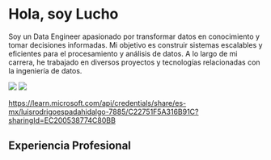 # Hola, soy Lucho

Soy un Data Engineer apasionado por transformar datos en conocimiento y tomar decisiones informadas. Mi objetivo es construir sistemas escalables y eficientes para el procesamiento y análisis de datos. A lo largo de mi carrera, he trabajado en diversos proyectos y tecnologías relacionadas con la ingeniería de datos.

![](https://api.accredible.com/v1/frontend/credential_website_embed_image/badge/76753453) 
![](https://credentials.databricks.com/70f53c2f-6471-4ec8-a84e-b8ecc1bb9a87)

https://learn.microsoft.com/api/credentials/share/es-mx/luisrodrigoespadahidalgo-7885/C22751F5A316B91C?sharingId=EC200538774C80BB


## Experiencia Profesional
<!--
### Data Engineer en NTT Data
*Fecha de Inicio - Fecha de Finalización*

- Diseñé y mantuve pipelines de datos para la adquisición, transformación y carga (ETL) de grandes volúmenes de datos.
- Trabajé en la optimización de consultas SQL para mejorar el rendimiento de las consultas analíticas.
- Colaboré estrechamente con el equipo de Data Science para habilitar análisis avanzados y machine learning.
- Implementé soluciones de monitoreo y detección de anomalías para garantizar la calidad de los datos.

### Data Engineer en [Otra Empresa]
*Fecha de Inicio - Fecha de Finalización*

- Desarrollé scripts y flujos de trabajo con Apache Spark para procesar datos en tiempo real.
- Automatización de pipelines de datos utilizando herramientas como Apache Airflow.
- Colaboré en la arquitectura de soluciones de almacenamiento de datos escalables con tecnologías como Hadoop y AWS S3.
- Implementé prácticas de seguridad y privacidad de datos para cumplir con los estándares de la industria.

## Proyectos Destacados

### [Nombre del Proyecto 1](enlace al proyecto)
*Descripción breve del proyecto*

- Detalles sobre la tecnología utilizada y la contribución personal.

### [Nombre del Proyecto 2](enlace al proyecto)
*Descripción breve del proyecto*

- Detalles sobre la tecnología utilizada y la contribución personal.

## Habilidades Técnicas

- Lenguajes de Programación: Python, Scala
- Big Data: Apache Spark, Hadoop, AWS EMR
- Bases de Datos: SQL, NoSQL (MongoDB)
- Orquestación: Apache Airflow
- Almacenamiento: AWS S3, Google Cloud Storage
- Herramientas: Git, Docker, Kubernetes

## Contacto

- LinkedIn: [Tu perfil de LinkedIn](enlace a tu perfil)
- Correo Electrónico: [tu@email.com]
- Sitio Web: [Tu sitio web personal](enlace a tu sitio web)

¡Gracias por visitar mi perfil de GitHub! Siéntete libre de ponerse en contacto si deseas colaborar en proyectos interesantes o discutir temas relacionados con la ingeniería de datos.
<!--
**LuisRodrigoEspadaHIdalgo/LuisRodrigoEspadaHIdalgo** is a ✨ _special_ ✨ repository because its `README.md` (this file) appears on your GitHub profile.

Here are some ideas to get you started:

- 🔭 I’m currently working on ...
- 🌱 I’m currently learning ...
- 👯 I’m looking to collaborate on ...
- 🤔 I’m looking for help with ...
- 💬 Ask me about ...
- 📫 How to reach me: ...
- 😄 Pronouns: ...
- ⚡ Fun fact: ...
-->
